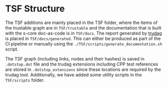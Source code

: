 # TSF Structure

The TSF additions are mainly placed in the TSF folder, where the items of the trustable graph are in `TSF/trustable` and the documentation that is built with the s-core doc-as-code is in `TSF/docs`. The report generated by [trudag](https://codethinklabs.gitlab.io/trustable/trustable/trudag/usage.html) is placed in `TSF/docs/generated`. This can either be produced as part of the CI pipeline or manually using the `./TSF/scripts/generate_documentation.sh` script.

The TSF graph (including links, nodes and their hashes) is saved in `.dotstop.dot` file and the trudag extensions including CPP test references are stored in `.dotstop_extensions` since these locations are required by the trudag tool. Additionally, we have added some utility scripts in the `TSF/scripts` folder.